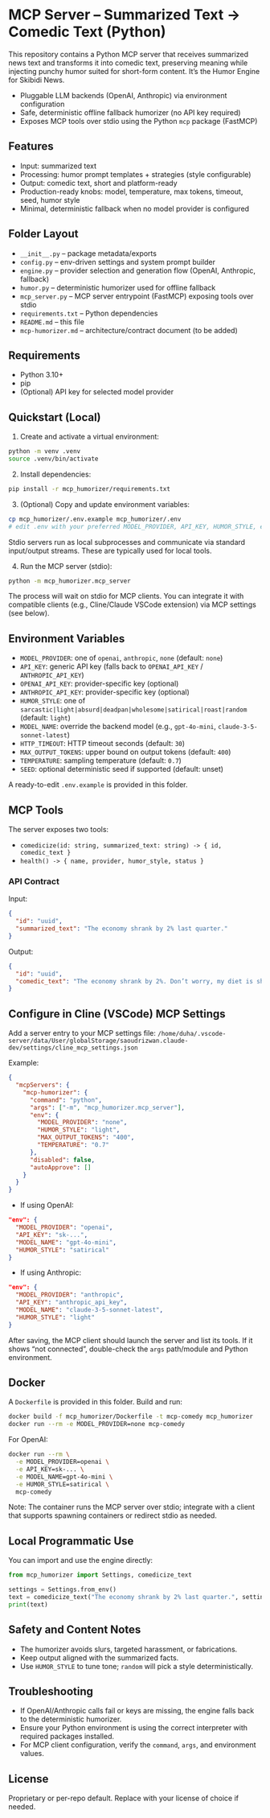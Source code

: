 # MCP Server – Summarized Text → Comedic Text (Python)

This repository contains a Python MCP server that receives summarized news text and transforms it into comedic text, preserving meaning while injecting punchy humor suited for short-form content. It’s the Humor Engine for Skibidi News.

- Pluggable LLM backends (OpenAI, Anthropic) via environment configuration
- Safe, deterministic offline fallback humorizer (no API key required)
- Exposes MCP tools over stdio using the Python `mcp` package (FastMCP)

## Features

- Input: summarized text
- Processing: humor prompt templates + strategies (style configurable)
- Output: comedic text, short and platform-ready
- Production-ready knobs: model, temperature, max tokens, timeout, seed, humor style
- Minimal, deterministic fallback when no model provider is configured

## Folder Layout

- `__init__.py` – package metadata/exports
- `config.py` – env-driven settings and system prompt builder
- `engine.py` – provider selection and generation flow (OpenAI, Anthropic, fallback)
- `humor.py` – deterministic humorizer used for offline fallback
- `mcp_server.py` – MCP server entrypoint (FastMCP) exposing tools over stdio
- `requirements.txt` – Python dependencies
- `README.md` – this file
- `mcp-humorizer.md` – architecture/contract document (to be added)

## Requirements

- Python 3.10+
- pip
- (Optional) API key for selected model provider

## Quickstart (Local)

1) Create and activate a virtual environment:
```bash
python -m venv .venv
source .venv/bin/activate
```

2) Install dependencies:
```bash
pip install -r mcp_humorizer/requirements.txt
```

3) (Optional) Copy and update environment variables:
```bash
cp mcp_humorizer/.env.example mcp_humorizer/.env
# edit .env with your preferred MODEL_PROVIDER, API_KEY, HUMOR_STYLE, etc.
```
Stdio servers run as local subprocesses and communicate via standard input/output streams. These are typically used for local tools.


4) Run the MCP server (stdio):
```bash
python -m mcp_humorizer.mcp_server
```

The process will wait on stdio for MCP clients. You can integrate it with compatible clients (e.g., Cline/Claude VSCode extension) via MCP settings (see below).

## Environment Variables

- `MODEL_PROVIDER`: one of `openai`, `anthropic`, `none` (default: `none`)
- `API_KEY`: generic API key (falls back to `OPENAI_API_KEY` / `ANTHROPIC_API_KEY`)
- `OPENAI_API_KEY`: provider-specific key (optional)
- `ANTHROPIC_API_KEY`: provider-specific key (optional)
- `HUMOR_STYLE`: one of `sarcastic|light|absurd|deadpan|wholesome|satirical|roast|random` (default: `light`)
- `MODEL_NAME`: override the backend model (e.g., `gpt-4o-mini`, `claude-3-5-sonnet-latest`)
- `HTTP_TIMEOUT`: HTTP timeout seconds (default: `30`)
- `MAX_OUTPUT_TOKENS`: upper bound on output tokens (default: `400`)
- `TEMPERATURE`: sampling temperature (default: `0.7`)
- `SEED`: optional deterministic seed if supported (default: unset)

A ready-to-edit `.env.example` is provided in this folder.

## MCP Tools

The server exposes two tools:

- `comedicize(id: string, summarized_text: string) -> { id, comedic_text }`
- `health() -> { name, provider, humor_style, status }`

### API Contract

Input:
```json
{
  "id": "uuid",
  "summarized_text": "The economy shrank by 2% last quarter."
}
```

Output:
```json
{
  "id": "uuid",
  "comedic_text": "The economy shrank by 2%. Don’t worry, my diet is shrinking faster!"
}
```

## Configure in Cline (VSCode) MCP Settings

Add a server entry to your MCP settings file:
`/home/duha/.vscode-server/data/User/globalStorage/saoudrizwan.claude-dev/settings/cline_mcp_settings.json`

Example:
```json
{
  "mcpServers": {
    "mcp-humorizer": {
      "command": "python",
      "args": ["-m", "mcp_humorizer.mcp_server"],
      "env": {
        "MODEL_PROVIDER": "none",
        "HUMOR_STYLE": "light",
        "MAX_OUTPUT_TOKENS": "400",
        "TEMPERATURE": "0.7"
      },
      "disabled": false,
      "autoApprove": []
    }
  }
}
```

- If using OpenAI:
```json
"env": {
  "MODEL_PROVIDER": "openai",
  "API_KEY": "sk-...",
  "MODEL_NAME": "gpt-4o-mini",
  "HUMOR_STYLE": "satirical"
}
```

- If using Anthropic:
```json
"env": {
  "MODEL_PROVIDER": "anthropic",
  "API_KEY": "anthropic_api_key",
  "MODEL_NAME": "claude-3-5-sonnet-latest",
  "HUMOR_STYLE": "light"
}
```

After saving, the MCP client should launch the server and list its tools. If it shows “not connected”, double-check the `args` path/module and Python environment.

## Docker

A `Dockerfile` is provided in this folder. Build and run:

```bash
docker build -f mcp_humorizer/Dockerfile -t mcp-comedy mcp_humorizer
docker run --rm -e MODEL_PROVIDER=none mcp-comedy
```

For OpenAI:
```bash
docker run --rm \
  -e MODEL_PROVIDER=openai \
  -e API_KEY=sk-... \
  -e MODEL_NAME=gpt-4o-mini \
  -e HUMOR_STYLE=satirical \
  mcp-comedy
```

Note: The container runs the MCP server over stdio; integrate with a client that supports spawning containers or redirect stdio as needed.

## Local Programmatic Use

You can import and use the engine directly:
```python
from mcp_humorizer import Settings, comedicize_text

settings = Settings.from_env()
text = comedicize_text("The economy shrank by 2% last quarter.", settings)
print(text)
```

## Safety and Content Notes

- The humorizer avoids slurs, targeted harassment, or fabrications.
- Keep output aligned with the summarized facts.
- Use `HUMOR_STYLE` to tune tone; `random` will pick a style deterministically.

## Troubleshooting

- If OpenAI/Anthropic calls fail or keys are missing, the engine falls back to the deterministic humorizer.
- Ensure your Python environment is using the correct interpreter with required packages installed.
- For MCP client configuration, verify the `command`, `args`, and environment values.

## License

Proprietary or per-repo default. Replace with your license of choice if needed.
